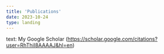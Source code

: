 ```yaml
---
title: 'Publications'
date: 2023-10-24
type: landing
---
```

text: My Google Scholar (https://scholar.google.com/citations?user=RhThiI8AAAAJ&hl=en)
